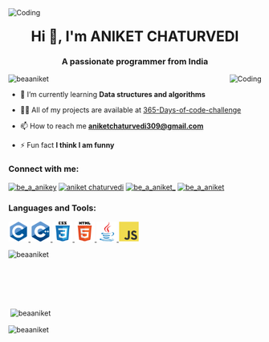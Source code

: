 <!-- [![MasterHead ](https://thumbs.gfycat.com/CreativeAthleticCrocodile-size_restricted.gif)] -->
<img align="right" alt="Coding" width ="3000" src="https://user-images.githubusercontent.com/95478989/198955082-6e78ebb5-e1e4-49f9-8d32-6e5af3984dcd.gif">
<h1 align="center">Hi 👋, I'm ANIKET CHATURVEDI</h1>
<h3 align="center">A passionate programmer from India</h3>

<img align="right" alt="Coding" src="https://thumbs.gfycat.com/CreativeAthleticCrocodile-size_restricted.gif">
<p align="left"> <img src="https://komarev.com/ghpvc/?username=beaaniket&label=Profile%20views&color=0e75b6&style=flat" alt="beaaniket" /> </p>

- 🌱 I’m currently learning **Data structures and algorithms**

- 👨‍💻 All of my projects are available at [365-Days-of-code-challenge](https://github.com/BEaANIKET/365-Days-of-code-challenge)

- 📫 How to reach me **aniketchaturvedi309@gmail.com**

- ⚡ Fun fact **I think I am funny**

<h3 align="left">Connect with me:</h3>
<p align="left">
<a href="https://twitter.com/be_a_anikey" target="blank"><img align="center" src="https://raw.githubusercontent.com/rahuldkjain/github-profile-readme-generator/master/src/images/icons/Social/twitter.svg" alt="be_a_anikey" height="30" width="40" /></a>
<a href="https://linkedin.com/in/aniket chaturvedi" target="blank"><img align="center" src="https://raw.githubusercontent.com/rahuldkjain/github-profile-readme-generator/master/src/images/icons/Social/linked-in-alt.svg" alt="aniket chaturvedi" height="30" width="40" /></a>
<a href="https://instagram.com/be_a_aniket_" target="blank"><img align="center" src="https://raw.githubusercontent.com/rahuldkjain/github-profile-readme-generator/master/src/images/icons/Social/instagram.svg" alt="be_a_aniket_" height="30" width="40" /></a>
<a href="https://www.leetcode.com/be_a_aniket" target="blank"><img align="center" src="https://raw.githubusercontent.com/rahuldkjain/github-profile-readme-generator/master/src/images/icons/Social/leet-code.svg" alt="be_a_aniket" height="30" width="40" /></a>
</p>

<h3 align="left">Languages and Tools:</h3>
<p align="left"> <a href="https://www.cprogramming.com/" target="_blank" rel="noreferrer"> <img src="https://raw.githubusercontent.com/devicons/devicon/master/icons/c/c-original.svg" alt="c" width="40" height="40"/> </a> <a href="https://www.w3schools.com/cpp/" target="_blank" rel="noreferrer"> <img src="https://raw.githubusercontent.com/devicons/devicon/master/icons/cplusplus/cplusplus-original.svg" alt="cplusplus" width="40" height="40"/> </a> <a href="https://www.w3schools.com/css/" target="_blank" rel="noreferrer"> <img src="https://raw.githubusercontent.com/devicons/devicon/master/icons/css3/css3-original-wordmark.svg" alt="css3" width="40" height="40"/> </a> <a href="https://www.w3.org/html/" target="_blank" rel="noreferrer"> <img src="https://raw.githubusercontent.com/devicons/devicon/master/icons/html5/html5-original-wordmark.svg" alt="html5" width="40" height="40"/> </a> <a href="https://www.java.com" target="_blank" rel="noreferrer"> <img src="https://raw.githubusercontent.com/devicons/devicon/master/icons/java/java-original.svg" alt="java" width="40" height="40"/> </a> <a href="https://developer.mozilla.org/en-US/docs/Web/JavaScript" target="_blank" rel="noreferrer"> <img src="https://raw.githubusercontent.com/devicons/devicon/master/icons/javascript/javascript-original.svg" alt="javascript" width="40" height="40"/> </a> </p>

<p><img align="left" src="https://github-readme-stats.vercel.app/api/top-langs?username=beaaniket&show_icons=true&locale=en&layout=compact" alt="beaaniket" /></p>
<br></br>
<br></br>
<br></br>
<p>&nbsp;<img align="center" src="https://github-readme-stats.vercel.app/api?username=beaaniket&show_icons=true&locale=en" alt="beaaniket" /></p>

<p><img align="center" src="https://github-readme-streak-stats.herokuapp.com/?user=beaaniket&" alt="beaaniket" /></p>
